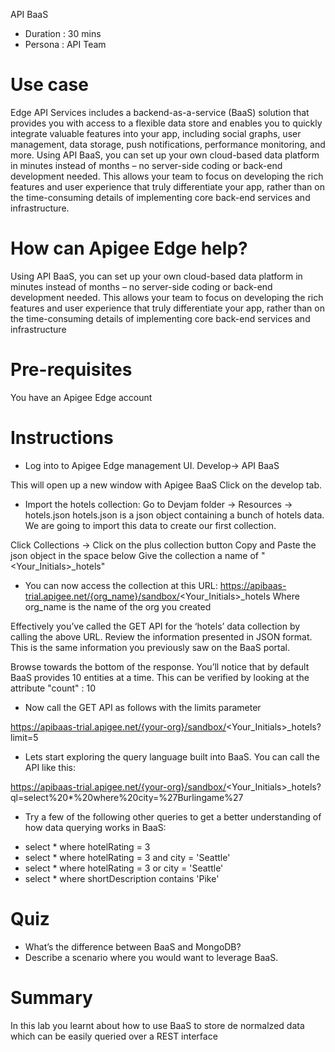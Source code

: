   API BaaS

* Duration : 30 mins
* Persona : API Team

# Use case
Edge API Services includes a backend-as-a-service (BaaS) solution that provides you with access to a flexible data store and enables you to quickly integrate valuable features into your app, including social graphs, user management, data storage, push notifications, performance monitoring, and more.​
Using API BaaS, you can set up your own cloud-based data platform in minutes instead of months – no server-side coding or back-end development needed. This allows your team to focus on developing the rich features and user experience that truly differentiate your app, rather than on the time-consuming details of implementing core back-end services and infrastructure.

# How can Apigee Edge help?
Using API BaaS, you can set up your own cloud-based data platform in minutes instead of months – no server-side coding or back-end development needed. This allows your team to focus on developing the rich features and user experience that truly differentiate your app, rather than on the time-consuming details of implementing core back-end services and infrastructure


# Pre-requisites
You have an Apigee Edge account 

# Instructions

* Log into to Apigee Edge management UI.
Develop-> API BaaS

This will open up a new window with Apigee BaaS
Click on the develop tab.

* Import the hotels collection:
Go to Devjam folder -> Resources -> hotels.json
hotels.json is a json object containing a bunch of hotels data.
We are going to import this data to create our first collection.
 
Click Collections -> 	Click on the plus collection button 
Copy and Paste the json object in the space below
Give the collection a name of "<Your_Initials>_hotels"

* You can now access the collection at this URL: https://apibaas-trial.apigee.net/{org_name}/sandbox/<Your_Initials>_hotels
Where org_name is the name of the org you created


Effectively you’ve called the GET API for the ‘hotels’ data collection by calling the above URL. Review the information
presented in JSON format. This is the same information you previously saw on the BaaS portal.

Browse towards the bottom of the response. You’ll notice that by default BaaS provides 10 entities at a time. This can be verified
by looking at the attribute "count" : 10

* Now call the GET API as follows with the limits parameter

https://apibaas-trial.apigee.net/{your-org}/sandbox/<Your_Initials>_hotels?limit=5

* Lets start exploring the query language built into BaaS. You can call the API like this:

https://apibaas-trial.apigee.net/{your-org}/sandbox/<Your_Initials>_hotels?ql=select%20*%20where%20city=%27Burlingame%27

* Try a few of the following other queries to get a better
understanding of how data querying works in BaaS:

-   select * where hotelRating = 3
-   select * where hotelRating = 3 and city = 'Seattle'
-   select * where hotelRating = 3 or city = 'Seattle'
-   select * where shortDescription contains 'Pike'


# Quiz
* What’s the difference between BaaS and MongoDB?
* Describe a scenario where you would want to leverage BaaS.



# Summary
In this lab you learnt about how to use BaaS to store de normalzed data which can be easily queried over a REST interface


